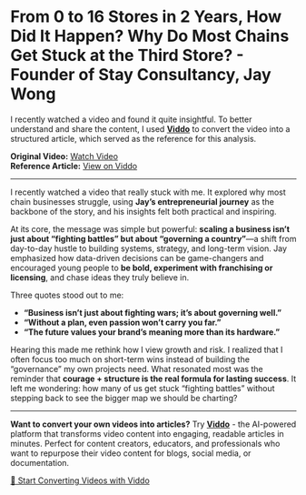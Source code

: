 # From 0 to 16 Stores in 2 Years, How Did It Happen? Why Do Most Chains Get Stuck at the Third Store? - Founder of Stay Consultancy, Jay Wong

I recently watched a video and found it quite insightful. To better understand and share the content, I used **[Viddo](https://viddo.pro/)** to convert the video into a structured article, which served as the reference for this analysis.

**Original Video:** [Watch Video](https://www.youtube.com/watch?v=1imQyLqFP2o)  
**Reference Article:** [View on Viddo](https://viddo.pro/zh/video-result/2717512d-aba4-471f-9987-c53abd30afb8)

---

I recently watched a video that really stuck with me. It explored why most chain businesses struggle, using **Jay’s entrepreneurial journey** as the backbone of the story, and his insights felt both practical and inspiring.

At its core, the message was simple but powerful: **scaling a business isn’t just about “fighting battles” but about “governing a country”**—a shift from day-to-day hustle to building systems, strategy, and long-term vision. Jay emphasized how data-driven decisions can be game-changers and encouraged young people to **be bold, experiment with franchising or licensing**, and chase ideas they truly believe in.

Three quotes stood out to me:  
- **“Business isn’t just about fighting wars; it’s about governing well.”**  
- **“Without a plan, even passion won’t carry you far.”**  
- **“The future values your brand’s meaning more than its hardware.”**

Hearing this made me rethink how I view growth and risk. I realized that I often focus too much on short-term wins instead of building the “governance” my own projects need. What resonated most was the reminder that **courage + structure is the real formula for lasting success**. It left me wondering: how many of us get stuck “fighting battles” without stepping back to see the bigger map we should be charting?

---

**Want to convert your own videos into articles?** Try **[Viddo](https://viddo.pro/)** - the AI-powered platform that transforms video content into engaging, readable articles in minutes. Perfect for content creators, educators, and professionals who want to repurpose their video content for blogs, social media, or documentation.

[🚀 Start Converting Videos with Viddo](https://viddo.pro/)